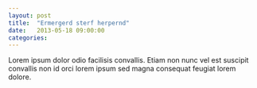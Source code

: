 ```yaml
---
layout: post
title:  "Ermergerd sterf herpernd"
date:   2013-05-18 09:00:00
categories: 
---       
```


Lorem ipsum dolor odio facilisis convallis. Etiam non nunc vel est suscipit convallis non id orci lorem ipsum sed magna consequat feugiat lorem dolore.
